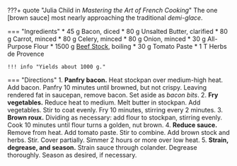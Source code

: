 ???+ quote "Julia Child in _Mastering the Art of French Cooking_"
    The one [brown sauce] most nearly approaching the traditional *demi-glace*.

=== "Ingredients"
    * 45 g Bacon, diced
    * 80 g Unsalted Butter, clarified
    * 80 g Carrot, minced
    * 80 g Celery, minced
    * 80 g Onion, minced
    * 30 g All-Purpose Flour
    * 1500 g [Beef Stock](../../soups/stocks/meat-stock.md), boiling
    * 30 g Tomato Paste
    * 1 T Herbs de Provence

    !!! info "Yields about 1000 g."

=== "Directions"
    1. **Panfry bacon.** Heat stockpan over medium-high heat. Add bacon. Panfry 10 minutes until browned, but not crispy. Leaving rendered fat in saucepan, remove bacon. Set aside as *bacon bits*.
    2. **Fry vegetables.** Reduce heat to medium. Melt butter in stockpan. Add vegetables. Stir to coat evenly. Fry 10 minutes, stirring every 2 minutes.
    3. **Brown roux.** Dividing as necessary: add flour to stockpan, stirring evenly. Cook 10 minutes until flour turns a golden, nut brown.
    4. **Reduce sauce.** Remove from heat. Add tomato paste. Stir to combine. Add brown stock and herbs. Stir. Cover partially. Simmer 2 hours or more over low heat.
    5. **Strain, degrease, and season.** Strain sauce through colander. Degrease thoroughly. Season as desired, if necessary.

[^1]: {{ cite.child_french_cooking }}
